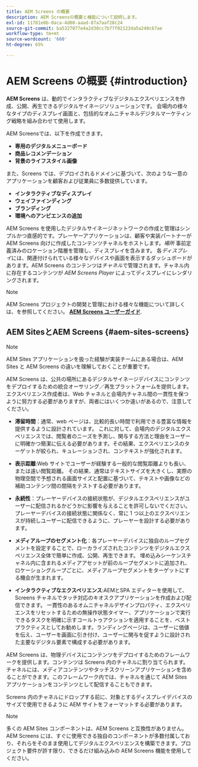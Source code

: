 ```yaml
---
title: AEM Screens の概要
description: AEM Screensの概要と機能について説明します。
exl-id: 11781e0b-0aca-4d08-aaad-87a7aaf28c24
source-git-commit: ba5327077e4a2d30cc7b77f02123da5a240c67ae
workflow-type: tm+mt
source-wordcount: '660'
ht-degree: 65%

---
```


# AEM Screens の概要 {#introduction}

**AEM Screens** は、動的でインタラクティブなデジタルエクスペリエンスを作成、公開、再生できるデジタルサイネージソリューションです。 会場内の様々なタイプのディスプレイ画面と、包括的なオムニチャネルデジタルマーケティング戦略を組み合わせて使用します。

AEM Screensでは、以下を作成できます。

* **専用のデジタルメニューボード**
* **商品レコメンデーション**
* **背景のライフスタイル画像**

また、Screens では、デプロイされるドメインに基づいて、次のような一意のアプリケーションを顧客および従業員に多数提供しています。

* **インタラクティブなディスプレイ**
* **ウェイファインディング**
* **ブランディング**
* **環境へのアンビエンスの追加**

AEM Screens を使用したデジタルサイネージネットワークの作成と管理はシンプルかつ直感的です。プレーヤーアプリケーションは、顧客や実装パートナーが AEM Screens 向けに作成したコンテンツチャネルをホストします。*場所* 事前定義済みのロケーション階層を管理し、ディスプレイを含みます。 各&#x200B;*ディスプレイ*&#x200B;には、関連付けられている様々なデバイスや画面を表示するダッシュボードがあります。AEM Screens のコンテンツは&#x200B;*チャネル*&#x200B;で管理されます。チャネル内に存在するコンテンツが *AEM Screens Player* によってディスプレイにレンダリングされます。



>[!NOTE]
>
>AEM Screens プロジェクトの開発と管理における様々な機能について詳しくは、を参照してください。 **[AEM Screens ユーザーガイド](https://experienceleague.adobe.com/en/docs/experience-manager-screens/user-guide/aem-screens-introduction)**.

## AEM SitesとAEM Screens {#aem-sites-screens}

>[!NOTE]
>
>AEM Sites アプリケーションを扱った経験が実装チームにある場合は、AEM Sites と AEM Screens の違いを理解しておくことが重要です。

AEM Screens は、公共の場所にあるデジタルサイネージデバイスにコンテンツをデプロイするための統合オーサリング／再生プラットフォームを提供します。エクスペリエンス作成者は、Web チャネルと会場内チャネル間の一貫性を保つように努力する必要がありますが、両者にはいくつか違いがあるので、注意してください。

* **滞留時間**：通常、web ページは、比較的長い時間で利用できる豊富な情報を提供するように設計されています。 これに対して、会場内のデジタルエクスペリエンスでは、閲覧者のニーズを予測し、関与する方法と理由をユーザーに明確かつ簡潔に伝える必要があります。その結果、エクスペリエンスのターゲットが絞られ、キュレーションされ、コンテキストが強化されます。

* **表示距離**:Web サイトでユーザーが経験する一般的な閲覧距離よりも長い、または遠い閲覧距離。 その結果、通常はテキストサイズを大きくし、実際の物理空間で予想される画面サイズと配置に基づいて、テキストや画像などの補助コンテンツ間の間隔をテストする必要があります。

* **永続性**：プレーヤーデバイスの接続状態が、デジタルエクスペリエンスがユーザーに配信されるかどうかに影響を与えることを許可しないでください。 プレーヤーデバイスの接続状態に関係なく、常に 1 つ以上のエクスペリエンスが持続しユーザーに配信できるように、プレーヤーを設計する必要があります。

* **メディアループのセグメント化**：各プレーヤーデバイスに独自のループセグメントを設定することで、ローカライズされたコンテンツをデジタルエクスペリエンス全体で簡単に作成、公開、再生できます。 埋め込みシーケンスチャネル内に含まれるメディアアセットが前のループセグメントに追加され、ロケーショングループごとに、メディアループセグメントをターゲットにする機会が生まれます。

* **インタラクティブなエクスペリエンス**:AEMとSPA エディターを使用して、Screens チャネルでタッチ対応のキオスクアプリケーションを作成および配信できます。 一貫性のあるオムニチャネルデザインプロパティ、エクスペリエンスをリセットするための無操作状態タイマー、アプリケーションで実行できるタスクを明確に示すコールトゥアクションを適用することを、ベストプラクティスとしてお勧めします。ランディングページは、ユーザーに価値を伝え、ユーザーを画面に引き付け、ユーザーに関与を促すように設計された主要なデジタル要素で構成する必要があります。

AEM Screens は、物理デバイスにコンテンツをデプロイするためのフレームワークを提供します。コンテンツは Screens 内のチャネルに割り当てられます。チャネルには、メディアコンテンツやタッチスクリーンアプリケーションを含めることができます。このフレームワーク内では、チャネルを通じて AEM Sites アプリケーションをコンテンツとして配信することもできます。

Screens 内のチャネルにドロップする前に、対象とするディスプレイデバイスのサイズで使用できるように AEM サイトをフォーマットする必要があります。

>[!NOTE]
>多くの AEM Sites コンポーネントは、AEM Screens と互換性がありません。AEM Screens には、すぐに使用できる独自のコンポーネントが多数付属しており、それらをそのまま使用してデジタルエクスペリエンスを構築できます。プロジェクト要件が許す限り、できるだけ組み込みの AEM Screens 機能を使用してください。
